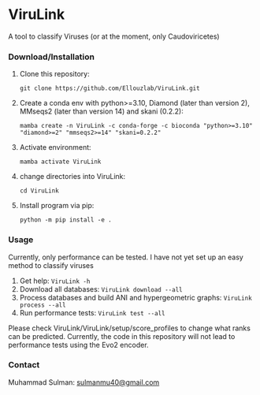 # ViruLink
A tool to classify Viruses (or at the moment, only Caudoviricetes)

### Download/Installation
1. Clone this repository:
   
	`git clone https://github.com/Ellouzlab/ViruLink.git`
3. Create a conda env with python>=3.10, Diamond (later than version 2), MMseqs2 (later than version 14) and skani (0.2.2):

	`mamba create -n ViruLink -c conda-forge -c bioconda "python>=3.10" "diamond>=2" "mmseqs2>=14" "skani=0.2.2"`
4. Activate environment:
   
	`mamba activate ViruLink`
6. change directories into ViruLink:
   
	`cd ViruLink`
8. Install program via pip:
   
	`python -m pip install -e .`


### Usage
Currently, only performance can be tested. I have not yet set up an easy method to classify viruses
1. Get help:
	`ViruLink -h`
2. Download all databases:
	`ViruLink download --all`
3. Process databases and build ANI and hypergeometric graphs:
	`ViruLink process --all`
4. Run performance tests:
	`ViruLink test --all`

Please check ViruLink/ViruLink/setup/score_profiles to change what ranks can be predicted. Currently, the code in this repository will not lead to performance tests using the Evo2 encoder. 

### Contact
Muhammad Sulman: sulmanmu40@gmail.com
